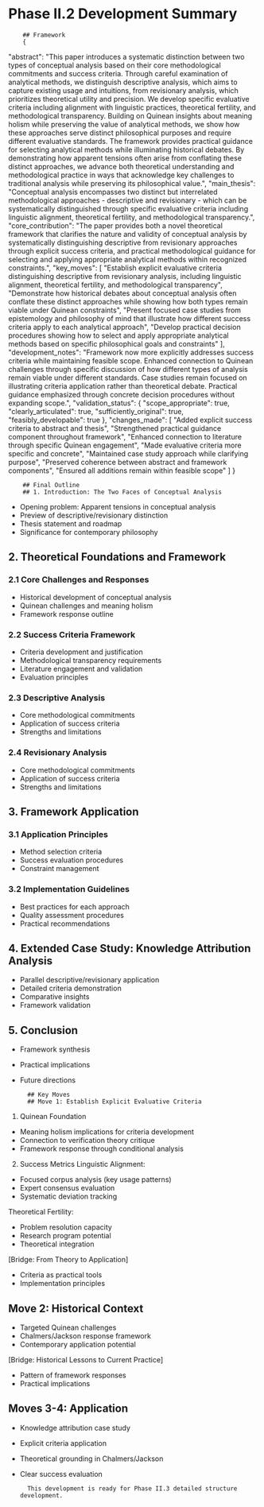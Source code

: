 # Phase II.2 Development Summary

        ## Framework
        {
  "abstract": "This paper introduces a systematic distinction between two types of conceptual analysis based on their core methodological commitments and success criteria. Through careful examination of analytical methods, we distinguish descriptive analysis, which aims to capture existing usage and intuitions, from revisionary analysis, which prioritizes theoretical utility and precision. We develop specific evaluative criteria including alignment with linguistic practices, theoretical fertility, and methodological transparency. Building on Quinean insights about meaning holism while preserving the value of analytical methods, we show how these approaches serve distinct philosophical purposes and require different evaluative standards. The framework provides practical guidance for selecting analytical methods while illuminating historical debates. By demonstrating how apparent tensions often arise from conflating these distinct approaches, we advance both theoretical understanding and methodological practice in ways that acknowledge key challenges to traditional analysis while preserving its philosophical value.",
  "main_thesis": "Conceptual analysis encompasses two distinct but interrelated methodological approaches - descriptive and revisionary - which can be systematically distinguished through specific evaluative criteria including linguistic alignment, theoretical fertility, and methodological transparency.",
  "core_contribution": "The paper provides both a novel theoretical framework that clarifies the nature and validity of conceptual analysis by systematically distinguishing descriptive from revisionary approaches through explicit success criteria, and practical methodological guidance for selecting and applying appropriate analytical methods within recognized constraints.",
  "key_moves": [
    "Establish explicit evaluative criteria distinguishing descriptive from revisionary analysis, including linguistic alignment, theoretical fertility, and methodological transparency",
    "Demonstrate how historical debates about conceptual analysis often conflate these distinct approaches while showing how both types remain viable under Quinean constraints",
    "Present focused case studies from epistemology and philosophy of mind that illustrate how different success criteria apply to each analytical approach",
    "Develop practical decision procedures showing how to select and apply appropriate analytical methods based on specific philosophical goals and constraints"
  ],
  "development_notes": "Framework now more explicitly addresses success criteria while maintaining feasible scope. Enhanced connection to Quinean challenges through specific discussion of how different types of analysis remain viable under different standards. Case studies remain focused on illustrating criteria application rather than theoretical debate. Practical guidance emphasized through concrete decision procedures without expanding scope.",
  "validation_status": {
    "scope_appropriate": true,
    "clearly_articulated": true,
    "sufficiently_original": true,
    "feasibly_developable": true
  },
  "changes_made": [
    "Added explicit success criteria to abstract and thesis",
    "Strengthened practical guidance component throughout framework",
    "Enhanced connection to literature through specific Quinean engagement",
    "Made evaluative criteria more specific and concrete",
    "Maintained case study approach while clarifying purpose",
    "Preserved coherence between abstract and framework components",
    "Ensured all additions remain within feasible scope"
  ]
}

        ## Final Outline
        ## 1. Introduction: The Two Faces of Conceptual Analysis
- Opening problem: Apparent tensions in conceptual analysis
- Preview of descriptive/revisionary distinction
- Thesis statement and roadmap
- Significance for contemporary philosophy

## 2. Theoretical Foundations and Framework
### 2.1 Core Challenges and Responses
- Historical development of conceptual analysis
- Quinean challenges and meaning holism
- Framework response outline

### 2.2 Success Criteria Framework
- Criteria development and justification
- Methodological transparency requirements
- Literature engagement and validation
- Evaluation principles

### 2.3 Descriptive Analysis
- Core methodological commitments
- Application of success criteria
- Strengths and limitations

### 2.4 Revisionary Analysis
- Core methodological commitments
- Application of success criteria
- Strengths and limitations

## 3. Framework Application
### 3.1 Application Principles
- Method selection criteria
- Success evaluation procedures
- Constraint management

### 3.2 Implementation Guidelines
- Best practices for each approach
- Quality assessment procedures
- Practical recommendations

## 4. Extended Case Study: Knowledge Attribution Analysis
- Parallel descriptive/revisionary application
- Detailed criteria demonstration
- Comparative insights
- Framework validation

## 5. Conclusion
- Framework synthesis
- Practical implications
- Future directions

        ## Key Moves
        ## Move 1: Establish Explicit Evaluative Criteria
1. Quinean Foundation
- Meaning holism implications for criteria development
- Connection to verification theory critique
- Framework response through conditional analysis

2. Success Metrics
Linguistic Alignment:
- Focused corpus analysis (key usage patterns)
- Expert consensus evaluation
- Systematic deviation tracking

Theoretical Fertility:
- Problem resolution capacity
- Research program potential
- Theoretical integration

[Bridge: From Theory to Application]
- Criteria as practical tools
- Implementation principles

## Move 2: Historical Context
- Targeted Quinean challenges
- Chalmers/Jackson response framework
- Contemporary application potential

[Bridge: Historical Lessons to Current Practice]
- Pattern of framework responses
- Practical implications

## Moves 3-4: Application
- Knowledge attribution case study
- Explicit criteria application
- Theoretical grounding in Chalmers/Jackson
- Clear success evaluation

        This development is ready for Phase II.3 detailed structure development.